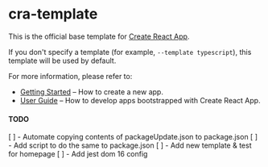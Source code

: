 # cra-template

This is the official base template for [Create React App](https://github.com/facebook/create-react-app).

If you don't specify a template (for example, `--template typescript`), this template will be used by default.

For more information, please refer to:

- [Getting Started](https://create-react-app.dev/docs/getting-started) – How to create a new app.
- [User Guide](https://create-react-app.dev) – How to develop apps bootstrapped with Create React App.

#### TODO

[ ] - Automate copying contents of packageUpdate.json to package.json
[ ] - Add script to do the same to package.json
[ ] - Add new template & test for homepage
[ ] - Add jest dom 16 config
